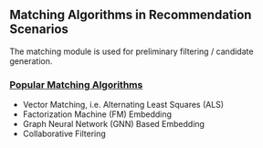 
## Matching Algorithms in Recommendation Scenarios

The matching module is used for preliminary filtering / candidate generation.

### [Popular Matching Algorithms](https://www.alibabacloud.com/blog/recommendation-system-matching-algorithms-and-architecture_596645)
- Vector Matching, i.e. Alternating Least Squares (ALS)
- Factorization Machine (FM) Embedding
- Graph Neural Network (GNN) Based Embedding
- Collaborative Filtering
